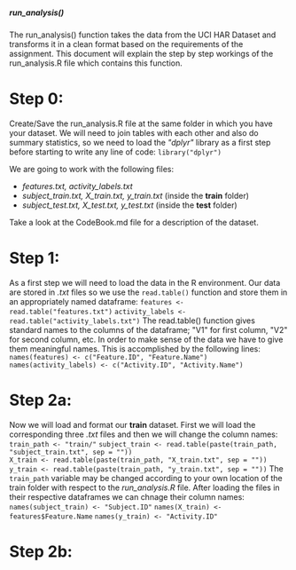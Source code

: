 ##### run_analysis()

The run_analysis() function takes the data from the UCI HAR Dataset and transforms it in a clean format based on the requirements of the assignment. This document will explain the step by step workings of the run_analysis.R file which contains this function.

# Step 0:
Create/Save the run_analysis.R file at the same folder in which you have your dataset.
We will need to join tables with each other and also do summary statistics, so we need to load the *"dplyr"* library as a first step before starting to write any line of code:
`library("dplyr")`

We are going to work with the following files:
  - *features.txt, activity_labels.txt*
  - *subject_train.txt, X_train.txt, y_train.txt* (inside the **train** folder)
  - *subject_test.txt, X_test.txt, y_test.txt* (inside the **test** folder)

Take a look at the CodeBook.md file for a description of the dataset.

# Step 1:
As a first step we will need to load the data in the R environment. Our data are stored in *.txt* files so we use the `read.table()` function and store them in an appropriately named dataframe:
`features <- read.table("features.txt")`
`activity_labels <- read.table("activity_labels.txt")`
The read.table() function gives standard names to the columns of the dataframe; "V1" for first column, "V2" for second column, etc. In order to make sense of the data we have to give them meaningful names. This is accomplished by the following lines:
`names(features) <- c("Feature.ID", "Feature.Name")`
`names(activity_labels) <- c("Activity.ID", "Activity.Name")`

# Step 2a:
Now we will load and format our **train** dataset. First we will load the corresponding three *.txt* files and then we will change the column names:\
`train_path <- "train/"`
`subject_train <- read.table(paste(train_path, "subject_train.txt", sep = ""))`  
`X_train <- read.table(paste(train_path, "X_train.txt", sep = ""))`
`y_train <- read.table(paste(train_path, "y_train.txt", sep = ""))`
The `train_path` variable may be changed according to your own location of the train folder with respect to the *run_analysis.R* file.
After loading the files in their respective dataframes we can chnage their column names:
`names(subject_train) <- "Subject.ID"`
`names(X_train) <- features$Feature.Name`
`names(y_train) <- "Activity.ID"`

# Step 2b:
